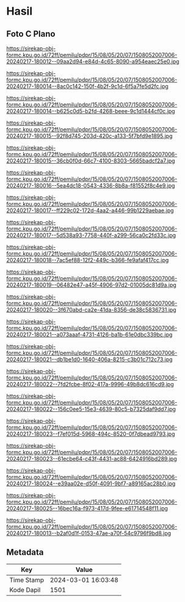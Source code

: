 # Hasil

## Foto C Plano

https://sirekap-obj-formc.kpu.go.id/72ff/pemilu/pdpr/15/08/05/20/07/1508052007006-20240217-180012--09aa2d94-e84d-4c65-8090-a954eaec25e0.jpg

https://sirekap-obj-formc.kpu.go.id/72ff/pemilu/pdpr/15/08/05/20/07/1508052007006-20240217-180014--8ac0c142-150f-4b2f-9c1d-6f5a7fe5d2fc.jpg

https://sirekap-obj-formc.kpu.go.id/72ff/pemilu/pdpr/15/08/05/20/07/1508052007006-20240217-180014--b625c0d5-b2fd-4268-beee-9c1d1444cf0c.jpg

https://sirekap-obj-formc.kpu.go.id/72ff/pemilu/pdpr/15/08/05/20/07/1508052007006-20240217-180015--92f8d745-203d-420c-a133-5f7bfd9e1895.jpg

https://sirekap-obj-formc.kpu.go.id/72ff/pemilu/pdpr/15/08/05/20/07/1508052007006-20240217-180015--36cb0f0d-66c7-4100-8303-5665badcf2a7.jpg

https://sirekap-obj-formc.kpu.go.id/72ff/pemilu/pdpr/15/08/05/20/07/1508052007006-20240217-180016--5ea4dc18-0543-4336-8b8a-f81552f8c4e9.jpg

https://sirekap-obj-formc.kpu.go.id/72ff/pemilu/pdpr/15/08/05/20/07/1508052007006-20240217-180017--ff229c02-172d-4aa2-a446-99b1229aebae.jpg

https://sirekap-obj-formc.kpu.go.id/72ff/pemilu/pdpr/15/08/05/20/07/1508052007006-20240217-180017--5d538a93-7758-440f-a299-56ca0c2fd33c.jpg

https://sirekap-obj-formc.kpu.go.id/72ff/pemilu/pdpr/15/08/05/20/07/1508052007006-20240217-180018--7ac5ef88-12f2-449c-b366-fe9afaf417cc.jpg

https://sirekap-obj-formc.kpu.go.id/72ff/pemilu/pdpr/15/08/05/20/07/1508052007006-20240217-180019--06482e47-a45f-4906-97d2-01005dc81d9a.jpg

https://sirekap-obj-formc.kpu.go.id/72ff/pemilu/pdpr/15/08/05/20/07/1508052007006-20240217-180020--3f670abd-ca2e-41da-8356-de38c5836731.jpg

https://sirekap-obj-formc.kpu.go.id/72ff/pemilu/pdpr/15/08/05/20/07/1508052007006-20240217-180021--a073aaaf-4731-4126-ba1b-61e0dbc339bc.jpg

https://sirekap-obj-formc.kpu.go.id/72ff/pemilu/pdpr/15/08/05/20/07/1508052007006-20240217-180021--db1be1d0-1640-406a-8215-c3b01c712c73.jpg

https://sirekap-obj-formc.kpu.go.id/72ff/pemilu/pdpr/15/08/05/20/07/1508052007006-20240217-180022--7fd2fcbe-8f02-417a-9996-49b8dc616cd9.jpg

https://sirekap-obj-formc.kpu.go.id/72ff/pemilu/pdpr/15/08/05/20/07/1508052007006-20240217-180022--156c0ee5-15e3-4639-80c5-b7325daf9dd7.jpg

https://sirekap-obj-formc.kpu.go.id/72ff/pemilu/pdpr/15/08/05/20/07/1508052007006-20240217-180023--f7ef015d-5968-494c-8520-0f7dbead9793.jpg

https://sirekap-obj-formc.kpu.go.id/72ff/pemilu/pdpr/15/08/05/20/07/1508052007006-20240217-180023--61ecbe64-c43f-4431-ac88-6424916bd289.jpg

https://sirekap-obj-formc.kpu.go.id/72ff/pemilu/pdpr/15/08/05/20/07/1508052007006-20240217-180024--e39aa02e-d50f-4091-9bf7-a89165ac28b0.jpg

https://sirekap-obj-formc.kpu.go.id/72ff/pemilu/pdpr/15/08/05/20/07/1508052007006-20240217-180025--16bec16a-f973-417d-9fee-e61714548f11.jpg

https://sirekap-obj-formc.kpu.go.id/72ff/pemilu/pdpr/15/08/05/20/07/1508052007006-20240217-180013--b2af0d1f-0153-47ae-a70f-54c9796f9bd8.jpg


## Metadata

| Key        | Value               |
| ---------- | ------------------- |
| Time Stamp | 2024-03-01 16:03:48 |
| Kode Dapil | 1501                |




